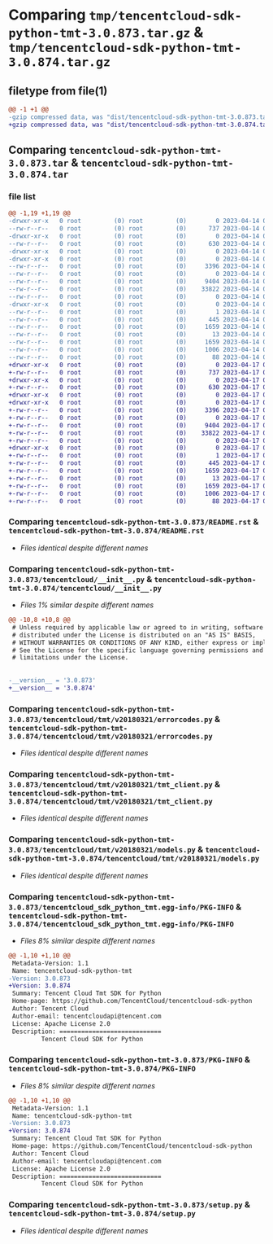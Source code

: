 # Comparing `tmp/tencentcloud-sdk-python-tmt-3.0.873.tar.gz` & `tmp/tencentcloud-sdk-python-tmt-3.0.874.tar.gz`

## filetype from file(1)

```diff
@@ -1 +1 @@
-gzip compressed data, was "dist/tencentcloud-sdk-python-tmt-3.0.873.tar", last modified: Fri Apr 14 01:00:02 2023, max compression
+gzip compressed data, was "dist/tencentcloud-sdk-python-tmt-3.0.874.tar", last modified: Mon Apr 17 00:52:44 2023, max compression
```

## Comparing `tencentcloud-sdk-python-tmt-3.0.873.tar` & `tencentcloud-sdk-python-tmt-3.0.874.tar`

### file list

```diff
@@ -1,19 +1,19 @@
-drwxr-xr-x   0 root         (0) root         (0)        0 2023-04-14 01:00:02.000000 tencentcloud-sdk-python-tmt-3.0.873/
--rw-r--r--   0 root         (0) root         (0)      737 2023-04-14 01:00:02.000000 tencentcloud-sdk-python-tmt-3.0.873/README.rst
-drwxr-xr-x   0 root         (0) root         (0)        0 2023-04-14 01:00:02.000000 tencentcloud-sdk-python-tmt-3.0.873/tencentcloud/
--rw-r--r--   0 root         (0) root         (0)      630 2023-04-14 01:00:02.000000 tencentcloud-sdk-python-tmt-3.0.873/tencentcloud/__init__.py
-drwxr-xr-x   0 root         (0) root         (0)        0 2023-04-14 01:00:02.000000 tencentcloud-sdk-python-tmt-3.0.873/tencentcloud/tmt/
-drwxr-xr-x   0 root         (0) root         (0)        0 2023-04-14 01:00:02.000000 tencentcloud-sdk-python-tmt-3.0.873/tencentcloud/tmt/v20180321/
--rw-r--r--   0 root         (0) root         (0)     3396 2023-04-14 01:00:02.000000 tencentcloud-sdk-python-tmt-3.0.873/tencentcloud/tmt/v20180321/errorcodes.py
--rw-r--r--   0 root         (0) root         (0)        0 2023-04-14 01:00:02.000000 tencentcloud-sdk-python-tmt-3.0.873/tencentcloud/tmt/v20180321/__init__.py
--rw-r--r--   0 root         (0) root         (0)     9404 2023-04-14 01:00:02.000000 tencentcloud-sdk-python-tmt-3.0.873/tencentcloud/tmt/v20180321/tmt_client.py
--rw-r--r--   0 root         (0) root         (0)    33822 2023-04-14 01:00:02.000000 tencentcloud-sdk-python-tmt-3.0.873/tencentcloud/tmt/v20180321/models.py
--rw-r--r--   0 root         (0) root         (0)        0 2023-04-14 01:00:02.000000 tencentcloud-sdk-python-tmt-3.0.873/tencentcloud/tmt/__init__.py
-drwxr-xr-x   0 root         (0) root         (0)        0 2023-04-14 01:00:02.000000 tencentcloud-sdk-python-tmt-3.0.873/tencentcloud_sdk_python_tmt.egg-info/
--rw-r--r--   0 root         (0) root         (0)        1 2023-04-14 01:00:02.000000 tencentcloud-sdk-python-tmt-3.0.873/tencentcloud_sdk_python_tmt.egg-info/dependency_links.txt
--rw-r--r--   0 root         (0) root         (0)      445 2023-04-14 01:00:02.000000 tencentcloud-sdk-python-tmt-3.0.873/tencentcloud_sdk_python_tmt.egg-info/SOURCES.txt
--rw-r--r--   0 root         (0) root         (0)     1659 2023-04-14 01:00:02.000000 tencentcloud-sdk-python-tmt-3.0.873/tencentcloud_sdk_python_tmt.egg-info/PKG-INFO
--rw-r--r--   0 root         (0) root         (0)       13 2023-04-14 01:00:02.000000 tencentcloud-sdk-python-tmt-3.0.873/tencentcloud_sdk_python_tmt.egg-info/top_level.txt
--rw-r--r--   0 root         (0) root         (0)     1659 2023-04-14 01:00:02.000000 tencentcloud-sdk-python-tmt-3.0.873/PKG-INFO
--rw-r--r--   0 root         (0) root         (0)     1006 2023-04-14 01:00:02.000000 tencentcloud-sdk-python-tmt-3.0.873/setup.py
--rw-r--r--   0 root         (0) root         (0)       88 2023-04-14 01:00:02.000000 tencentcloud-sdk-python-tmt-3.0.873/setup.cfg
+drwxr-xr-x   0 root         (0) root         (0)        0 2023-04-17 00:52:44.000000 tencentcloud-sdk-python-tmt-3.0.874/
+-rw-r--r--   0 root         (0) root         (0)      737 2023-04-17 00:52:44.000000 tencentcloud-sdk-python-tmt-3.0.874/README.rst
+drwxr-xr-x   0 root         (0) root         (0)        0 2023-04-17 00:52:44.000000 tencentcloud-sdk-python-tmt-3.0.874/tencentcloud/
+-rw-r--r--   0 root         (0) root         (0)      630 2023-04-17 00:52:44.000000 tencentcloud-sdk-python-tmt-3.0.874/tencentcloud/__init__.py
+drwxr-xr-x   0 root         (0) root         (0)        0 2023-04-17 00:52:44.000000 tencentcloud-sdk-python-tmt-3.0.874/tencentcloud/tmt/
+drwxr-xr-x   0 root         (0) root         (0)        0 2023-04-17 00:52:44.000000 tencentcloud-sdk-python-tmt-3.0.874/tencentcloud/tmt/v20180321/
+-rw-r--r--   0 root         (0) root         (0)     3396 2023-04-17 00:52:44.000000 tencentcloud-sdk-python-tmt-3.0.874/tencentcloud/tmt/v20180321/errorcodes.py
+-rw-r--r--   0 root         (0) root         (0)        0 2023-04-17 00:52:44.000000 tencentcloud-sdk-python-tmt-3.0.874/tencentcloud/tmt/v20180321/__init__.py
+-rw-r--r--   0 root         (0) root         (0)     9404 2023-04-17 00:52:44.000000 tencentcloud-sdk-python-tmt-3.0.874/tencentcloud/tmt/v20180321/tmt_client.py
+-rw-r--r--   0 root         (0) root         (0)    33822 2023-04-17 00:52:44.000000 tencentcloud-sdk-python-tmt-3.0.874/tencentcloud/tmt/v20180321/models.py
+-rw-r--r--   0 root         (0) root         (0)        0 2023-04-17 00:52:44.000000 tencentcloud-sdk-python-tmt-3.0.874/tencentcloud/tmt/__init__.py
+drwxr-xr-x   0 root         (0) root         (0)        0 2023-04-17 00:52:44.000000 tencentcloud-sdk-python-tmt-3.0.874/tencentcloud_sdk_python_tmt.egg-info/
+-rw-r--r--   0 root         (0) root         (0)        1 2023-04-17 00:52:44.000000 tencentcloud-sdk-python-tmt-3.0.874/tencentcloud_sdk_python_tmt.egg-info/dependency_links.txt
+-rw-r--r--   0 root         (0) root         (0)      445 2023-04-17 00:52:44.000000 tencentcloud-sdk-python-tmt-3.0.874/tencentcloud_sdk_python_tmt.egg-info/SOURCES.txt
+-rw-r--r--   0 root         (0) root         (0)     1659 2023-04-17 00:52:44.000000 tencentcloud-sdk-python-tmt-3.0.874/tencentcloud_sdk_python_tmt.egg-info/PKG-INFO
+-rw-r--r--   0 root         (0) root         (0)       13 2023-04-17 00:52:44.000000 tencentcloud-sdk-python-tmt-3.0.874/tencentcloud_sdk_python_tmt.egg-info/top_level.txt
+-rw-r--r--   0 root         (0) root         (0)     1659 2023-04-17 00:52:44.000000 tencentcloud-sdk-python-tmt-3.0.874/PKG-INFO
+-rw-r--r--   0 root         (0) root         (0)     1006 2023-04-17 00:52:44.000000 tencentcloud-sdk-python-tmt-3.0.874/setup.py
+-rw-r--r--   0 root         (0) root         (0)       88 2023-04-17 00:52:44.000000 tencentcloud-sdk-python-tmt-3.0.874/setup.cfg
```

### Comparing `tencentcloud-sdk-python-tmt-3.0.873/README.rst` & `tencentcloud-sdk-python-tmt-3.0.874/README.rst`

 * *Files identical despite different names*

### Comparing `tencentcloud-sdk-python-tmt-3.0.873/tencentcloud/__init__.py` & `tencentcloud-sdk-python-tmt-3.0.874/tencentcloud/__init__.py`

 * *Files 1% similar despite different names*

```diff
@@ -10,8 +10,8 @@
 # Unless required by applicable law or agreed to in writing, software
 # distributed under the License is distributed on an "AS IS" BASIS,
 # WITHOUT WARRANTIES OR CONDITIONS OF ANY KIND, either express or implied.
 # See the License for the specific language governing permissions and
 # limitations under the License.
 
 
-__version__ = '3.0.873'
+__version__ = '3.0.874'
```

### Comparing `tencentcloud-sdk-python-tmt-3.0.873/tencentcloud/tmt/v20180321/errorcodes.py` & `tencentcloud-sdk-python-tmt-3.0.874/tencentcloud/tmt/v20180321/errorcodes.py`

 * *Files identical despite different names*

### Comparing `tencentcloud-sdk-python-tmt-3.0.873/tencentcloud/tmt/v20180321/tmt_client.py` & `tencentcloud-sdk-python-tmt-3.0.874/tencentcloud/tmt/v20180321/tmt_client.py`

 * *Files identical despite different names*

### Comparing `tencentcloud-sdk-python-tmt-3.0.873/tencentcloud/tmt/v20180321/models.py` & `tencentcloud-sdk-python-tmt-3.0.874/tencentcloud/tmt/v20180321/models.py`

 * *Files identical despite different names*

### Comparing `tencentcloud-sdk-python-tmt-3.0.873/tencentcloud_sdk_python_tmt.egg-info/PKG-INFO` & `tencentcloud-sdk-python-tmt-3.0.874/tencentcloud_sdk_python_tmt.egg-info/PKG-INFO`

 * *Files 8% similar despite different names*

```diff
@@ -1,10 +1,10 @@
 Metadata-Version: 1.1
 Name: tencentcloud-sdk-python-tmt
-Version: 3.0.873
+Version: 3.0.874
 Summary: Tencent Cloud Tmt SDK for Python
 Home-page: https://github.com/TencentCloud/tencentcloud-sdk-python
 Author: Tencent Cloud
 Author-email: tencentcloudapi@tencent.com
 License: Apache License 2.0
 Description: ============================
         Tencent Cloud SDK for Python
```

### Comparing `tencentcloud-sdk-python-tmt-3.0.873/PKG-INFO` & `tencentcloud-sdk-python-tmt-3.0.874/PKG-INFO`

 * *Files 8% similar despite different names*

```diff
@@ -1,10 +1,10 @@
 Metadata-Version: 1.1
 Name: tencentcloud-sdk-python-tmt
-Version: 3.0.873
+Version: 3.0.874
 Summary: Tencent Cloud Tmt SDK for Python
 Home-page: https://github.com/TencentCloud/tencentcloud-sdk-python
 Author: Tencent Cloud
 Author-email: tencentcloudapi@tencent.com
 License: Apache License 2.0
 Description: ============================
         Tencent Cloud SDK for Python
```

### Comparing `tencentcloud-sdk-python-tmt-3.0.873/setup.py` & `tencentcloud-sdk-python-tmt-3.0.874/setup.py`

 * *Files identical despite different names*

